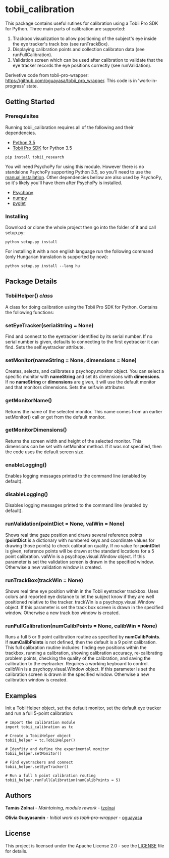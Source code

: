 # tobii_calibration

This package contains useful rutines for calibration using a Tobii Pro SDK for Python.
Three main parts of calibration are supported:
1. Trackbox visualization to allow positioning of the subject's eye inside
the eye tracker's track box (see runTrackBox).
2. Displaying calibration points and collection calibraton data (see runFullCalibration).
3. Validation screen which can be used after calibration to validate that the eye tracker
records the eye positions correctly (see runValidation).

Derivetive code from tobii-pro-wrapper: https://github.com/oguayasa/tobii_pro_wrapper.
This code is in 'work-in-progress' state.

## Getting Started

### Prerequisites
Running tobii_calibration requires all of the following and their dependencies.

* [Python 3.5](https://www.python.org/downloads/)
* [Tobii Pro SDK](https://pypi.org/project/tobii-research/) for Python 3.5

```
pip install tobii_research
```

You will need PsychoPy for using this module. However there is no standalone PsychoPy
supporting Python 3.5, so you'll need to use the [manual installation](https://www.psychopy.org/installation.html#manual-install).
Other dependencies bellow are also used by PsychoPy, so it's likely you'll have them after
PsychoPy is installed.

* [Psychopy](https://www.psychopy.org/installation.html#manual-install)
* [numpy](https://scipy.org/install.html)
* [pyglet](https://pyglet.readthedocs.io/en/pyglet-1.3-maintenance/)

### Installing

Download or clone the whole project then go into the folder of it and call setup.py:

```
python setup.py install
```

For installing it with a non english language run the following command
(only Hungarian translation is supported by now):

```
python setup.py install --lang hu
```

## Package Details

### TobiiHelper() *class*
A class for doing calibration using the Tobii Pro SDK for Python. Contains the following functions:

### setEyeTracker(serialString = None)
Find and connect to the eyetracker identified by its serial number.
If no serial number is given, defaults to connecting to the first eyetracker it can find.
Sets the self.eyetracker attribute.

### setMonitor(nameString = None, dimensions = None)
Creates, selects, and calibrates a psychopy.monitor object. You can select a specific
monitor with **nameString** and set its dimensions with **dimensions**. If no **nameString** or
**dimensions** are given, it will use the default monitor and that monitors dimensions. Sets the
self.win attributes

### getMonitorName()
Returns the name of the selected monitor. This name comes from an earlier setMonitor() call
or get from the default monitor.

### getMonitorDimensions()
Returns the screen width and height of the selected monitor. This dimensions can be set with setMonitor
method. If it was not specified, then the code uses the default screen size.

### enableLogging()
Enables logging messages printed to the command line (enabled by default).

### disableLogging()
Disables logging messages printed to the command line (enabled by default).

### runValidation(pointDict = None, valWin = None)
Shows real time gaze position and draws several reference points (**pointDict** is a dictionary with numbered keys
and coordinate values for drawing those points) to check calibration quality. If no value for **pointDict** is given,
reference points will be drawn at the standard locations for a 5 point calibration.
valWin is a psychopy.visual.Window object. If this parameter is set the validation screen is drawn in the specified
window. Otherwise a new validation window is created.

### runTrackBox(trackWin = None)
Shows real time eye position within in the Tobii eyetracker trackbox. Uses colors and reported eye distance to let
the subject know if they are well positioned relative to the tracker.
trackWin is a psychopy.visual.Window object. If this parameter is set the track box screen is drawn in the specified
window. Otherwise a new track box window is created.

### runFullCalibration(numCalibPoints = None, calibWin = None)
Runs a full 5 or 9 point calibration routine as specified by **numCalibPoints**. If **numCalibPoints** is not defined,
then the default is a 9 point calibration. This full calibration routine includes: finding eye positions within the trackbox,
running a calibration, showing calibration accuracy, re-calibrating problem points, checking the quality of the calibration, and
saving the calibration to the eyetracker. Requires a working keyboard to control.
calibWin is a psychopy.visual.Window object. If this parameter is set the calibration screen is drawn in the specified
window. Otherwise a new calibration window is created.

## Examples

Init a TobiiHelper object, set the default monitor, set the default eye tracker
and run a full 5-point calibration:

```
# Import the calibration module
import tobii_calibration as tc

# Create a TobiiHelper object
tobii_helper = tc.TobiiHelper()

# Idenfity and define the experimental monitor
tobii_helper.setMonitor()

# Find eyetrackers and connect
tobii_helper.setEyeTracker()

# Run a full 5 point calibration routing
tobii_helper.runFullCalibration(numCalibPoints = 5)

```

## Authors

**Tamás Zolnai** - *Maintaining, module rework* - [tzolnai](https://github.com/tzolnai)

**Olivia Guayasamin** - *Initial work as tobii-pro-wrapper* - [oguayasa](https://github.com/oguayasa)

## License

This project is licensed under the Apache License 2.0 - see the [LICENSE](https://github.com/tzolnai/tobii_calibration/blob/master/LICENSE.txt) file for details.



